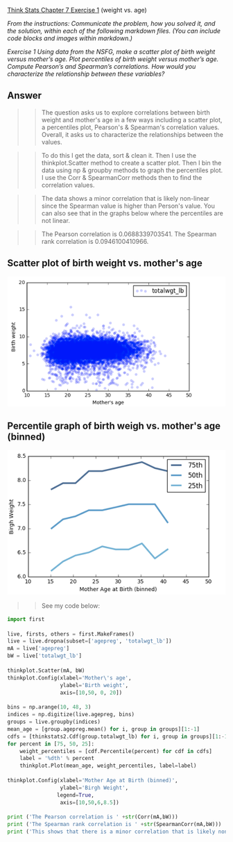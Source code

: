 [Think Stats Chapter 7 Exercise 1](http://greenteapress.com/thinkstats2/html/thinkstats2008.html#toc70) (weight vs. age)

*From the instructions: Communicate the problem, how you solved it, and the solution, within each of the following markdown files. (You can include code blocks and images within markdown.)*  

*Exercise 1   Using data from the NSFG, make a scatter plot of birth weight versus mother’s age. Plot percentiles of birth weight versus mother’s age. Compute Pearson’s and Spearman’s correlations. How would you characterize the relationship between these variables?*  

## Answer  

>> The question asks us to explore correlations between birth weight and mother's age in a few ways including a scatter plot, a percentiles plot, Pearson's & Spearman's correlation values. Overall, it asks us to characterize the relationships between the values.  

>> To do this I get the data, sort & clean it. Then I use the thinkplot.Scatter method to create a scatter plot. Then I bin the data using np & groupby methods to graph the percentiles plot. I use the Corr & SpearmanCorr methods then to find the correlation values.

>> The data shows a minor correlation that is likely non-linear since the Spearman value is higher than Person's value. You can also see that in the graphs below where the percentiles are not linear.

>> The Pearson correlation is 0.0688339703541. The Spearman rank correlation is 0.0946100410966.

## Scatter plot of birth weight vs. mother's age

![Scatter plot](sp.png)

## Percentile graph of birth weigh vs. mother's age (binned)

![Percentile graph](pg.png)

>> See my code below:

```python
import first

live, firsts, others = first.MakeFrames()
live = live.dropna(subset=['agepreg', 'totalwgt_lb'])
mA = live['agepreg']
bW = live['totalwgt_lb']

thinkplot.Scatter(mA, bW)
thinkplot.Config(xlabel='Mother\'s age',
                 ylabel='Birth weight',
                 axis=[10,50, 0, 20])

bins = np.arange(10, 48, 3)
indices = np.digitize(live.agepreg, bins)
groups = live.groupby(indices)
mean_age = [group.agepreg.mean() for i, group in groups][1:-1]
cdfs = [thinkstats2.Cdf(group.totalwgt_lb) for i, group in groups][1:-1]
for percent in [75, 50, 25]:
    weight_percentiles = [cdf.Percentile(percent) for cdf in cdfs]
    label = '%dth' % percent
    thinkplot.Plot(mean_age, weight_percentiles, label=label)
    
thinkplot.Config(xlabel='Mother Age at Birth (binned)',
                 ylabel='Birgh Weight',
                legend=True,
                 axis=[10,50,6,8.5])

print ('The Pearson correlation is ' +str(Corr(mA,bW)))
print ('The Spearman rank correlation is ' +str(SpearmanCorr(mA,bW)))
print ('This shows that there is a minor correlation that is likely non-linear as Spearman is higher. You can also see that in the graphs below where the percentiles are not linear.')
```




